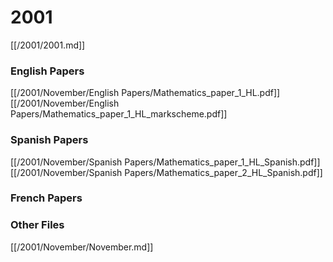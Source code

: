 # 2001

[[/2001/2001.md]]

### English Papers
[[/2001/November/English Papers/Mathematics_paper_1_HL.pdf]]
[[/2001/November/English Papers/Mathematics_paper_1_HL_markscheme.pdf]]
### Spanish Papers
[[/2001/November/Spanish Papers/Mathematics_paper_1_HL_Spanish.pdf]]
[[/2001/November/Spanish Papers/Mathematics_paper_2_HL_Spanish.pdf]]
### French Papers

### Other Files
[[/2001/November/November.md]]

